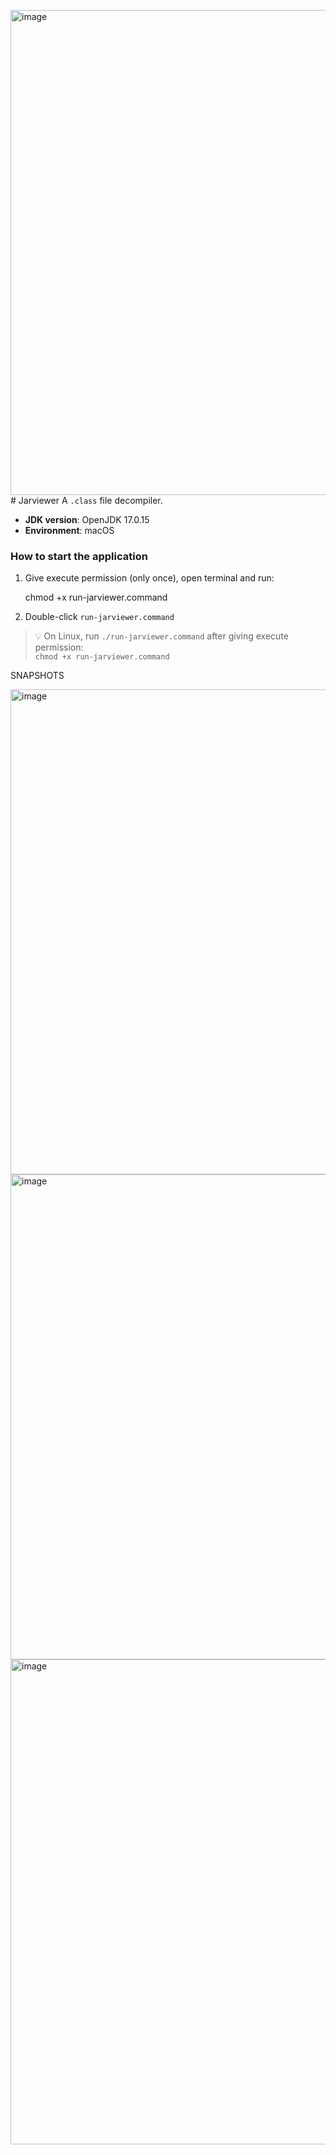 <img width="1099" height="776" alt="image" src="https://github.com/user-attachments/assets/5edc80c4-aa78-4277-aca3-9a0e8ab8deaf" /># Jarviewer
A `.class` file decompiler.

- **JDK version**: OpenJDK 17.0.15  
- **Environment**: macOS  

### How to start the application

1. Give execute permission (only once), open terminal and run:  
   
   chmod +x run-jarviewer.command

2. Double-click `run-jarviewer.command`

> 💡 On Linux, run `./run-jarviewer.command` after giving execute permission:  
> `chmod +x run-jarviewer.command`


 SNAPSHOTS
 
<img width="1099" height="776" alt="image" src="https://github.com/user-attachments/assets/ccaa315a-1712-4c1e-8229-46a7a2963c27" />
<img width="1099" height="776" alt="image" src="https://github.com/user-attachments/assets/7d848c94-2529-4f53-876c-ecfebc1c5e14" />
<img width="1099" height="776" alt="image" src="https://github.com/user-attachments/assets/6d96c7e4-0e11-401a-8f09-a25694ff38ff" />



 
